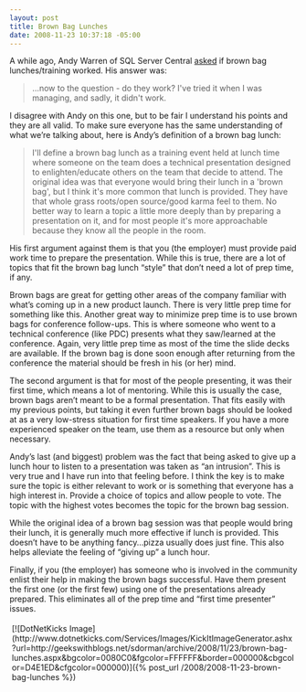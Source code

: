 ```yaml
---
layout: post
title: Brown Bag Lunches
date: 2008-11-23 10:37:18 -05:00
---
```


A while ago, Andy Warren of SQL Server Central [asked](http://www.sqlservercentral.com/blogs/andy_warren/archive/2008/09/09/brown-bag-lunches-training-do-they-work.aspx) if brown bag lunches/training worked. His answer was:

> …now to the question - do they work? I've tried it when I was managing, and sadly, it didn't work.

I disagree with Andy on this one, but to be fair I understand his points and they are all valid. To make sure everyone has the same understanding of what we’re talking about, here is Andy’s definition of a brown bag lunch:

> I'll define a brown bag lunch as a training event held at lunch time where someone on the team does a technical presentation designed to enlighten/educate others on the team that decide to attend. The original idea was that everyone would bring their lunch in a 'brown bag', but I think it's more common that lunch is provided. They have that whole grass roots/open source/good karma feel to them. No better way to learn a topic a little more deeply than by preparing a presentation on it, and for most people it's more approachable because they know all the people in the room.

His first argument against them is that you (the employer) must provide paid work time to prepare the presentation. While this is true, there are a lot of topics that fit the brown bag lunch “style” that don’t need a lot of prep time, if any. 

Brown bags are great for getting other areas of the company familiar with what’s coming up in a new product launch. There is very little prep time for something like this. Another great way to minimize prep time is to use brown bags for conference follow-ups. This is where someone who went to a technical conference (like PDC) presents what they saw/learned at the conference. Again, very little prep time as most of the time the slide decks are available. If the brown bag is done soon enough after returning from the conference the material should be fresh in his (or her) mind.

The second argument is that for most of the people presenting, it was their first time, which means a lot of mentoring. While this is usually the case, brown bags aren’t meant to be a formal presentation. That fits easily with my previous points, but taking it even further brown bags should be looked at as a very low-stress situation for first time speakers. If you have a more experienced speaker on the team, use them as a resource but only when necessary.

Andy’s last (and biggest) problem was the fact that being asked to give up a lunch hour to listen to a presentation was taken as “an intrusion”. This is very true and I have run into that feeling before. I think the key is to make sure the topic is either relevant to work or is something that everyone has a high interest in. Provide a choice of topics and allow people to vote. The topic with the highest votes becomes the topic for the brown bag session.

While the original idea of a brown bag session was that people would bring their lunch, it is generally much more effective if lunch is provided. This doesn’t have to be anything fancy…pizza usually does just fine. This also helps alleviate the feeling of “giving up” a lunch hour.

Finally, if you (the employer) has someone who is involved in the community enlist their help in making the brown bags successful. Have them present the first one (or the first few) using one of the presentations already prepared. This eliminates all of the prep time and “first time presenter” issues.
<div class="wlWriterHeaderFooter" style="text-align:left; margin:0px; padding:4px 4px 4px 4px;">[![DotNetKicks Image](http://www.dotnetkicks.com/Services/Images/KickItImageGenerator.ashx?url=http://geekswithblogs.net/sdorman/archive/2008/11/23/brown-bag-lunches.aspx&bgcolor=0080C0&fgcolor=FFFFFF&border=000000&cbgcolor=D4E1ED&cfgcolor=000000)]({% post_url /2008/2008-11-23-brown-bag-lunches %})</div>
